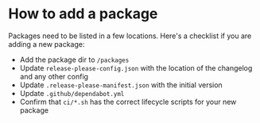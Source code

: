 # How to add a package

Packages need to be listed in a few locations. Here's a checklist if you are adding a new package:

- Add the package dir to `/packages`
- Update `release-please-config.json` with the location of the changelog and any other config
- Update `.release-please-manifest.json` with the initial version
- Update `.github/dependabot.yml`
- Confirm that `ci/*.sh` has the correct lifecycle scripts for your new package
